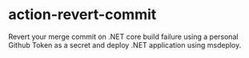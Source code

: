 # action-revert-commit
Revert your merge commit on .NET core build failure using a personal Github Token as a secret and deploy .NET application using msdeploy.
